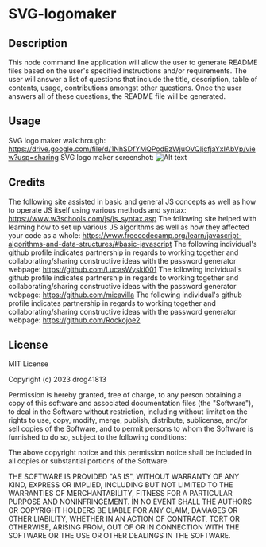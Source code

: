 # SVG-logomaker

## Description

This node command line application will allow the user to generate README files based on the user's specified instructions and/or requirements. The user will answer a list of questions that include the title, description, table of contents, usage, contributions amongst other questions. Once the user answers all of these questions, the README file will be generated. 

## Usage
SVG logo maker walkthrough: https://drive.google.com/file/d/1NhSDfYMQPodEzWjuOVQIjcfjaYxIAbVp/view?usp=sharing
SVG logo maker screenshot: ![Alt text](README-generator.png)


## Credits
The following site assisted in basic and general JS concepts as well as how to operate JS itself using various methods and syntax: https://www.w3schools.com/js/js_syntax.asp
The following site helped with learning how to set up various JS algorithms as well as how they affected your code as a whole: https://www.freecodecamp.org/learn/javascript-algorithms-and-data-structures/#basic-javascript
The following individual's github profile indicates partnership in regards to working together and collaborating/sharing constructive ideas with the password generator webpage: https://github.com/LucasWyski001
The following individual's github profile indicates partnership in regards to working together and collaborating/sharing constructive ideas with the password generator webpage: https://github.com/micavilla
The following individual's github profile indicates partnership in regards to working together and collaborating/sharing constructive ideas with the password generator webpage: https://github.com/Rockojoe2


## License
MIT License

Copyright (c) 2023 drog41813

Permission is hereby granted, free of charge, to any person obtaining a copy
of this software and associated documentation files (the "Software"), to deal
in the Software without restriction, including without limitation the rights
to use, copy, modify, merge, publish, distribute, sublicense, and/or sell
copies of the Software, and to permit persons to whom the Software is
furnished to do so, subject to the following conditions:

The above copyright notice and this permission notice shall be included in all
copies or substantial portions of the Software.

THE SOFTWARE IS PROVIDED "AS IS", WITHOUT WARRANTY OF ANY KIND, EXPRESS OR
IMPLIED, INCLUDING BUT NOT LIMITED TO THE WARRANTIES OF MERCHANTABILITY,
FITNESS FOR A PARTICULAR PURPOSE AND NONINFRINGEMENT. IN NO EVENT SHALL THE
AUTHORS OR COPYRIGHT HOLDERS BE LIABLE FOR ANY CLAIM, DAMAGES OR OTHER
LIABILITY, WHETHER IN AN ACTION OF CONTRACT, TORT OR OTHERWISE, ARISING FROM,
OUT OF OR IN CONNECTION WITH THE SOFTWARE OR THE USE OR OTHER DEALINGS IN THE
SOFTWARE.